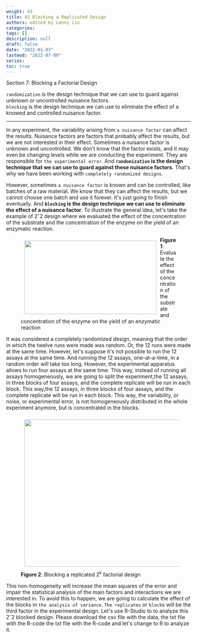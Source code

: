 ```yaml
---
weight: 43
title: 43 Blocking a Replicated Design
authors: edited by Lenny Lin
categories: 
tags: []
description: null
draft: false
date: "2022-01-03"
lastmod: "2022-07-09"
series: 
toc: true
---
```

Section 7: Blocking a Factorial Design  

`randomization` is the design technique that we can use to guard against unknown or uncontrolled nuisance factors.  
`blocking` is the design technique we can use to eliminate the effect of a knowed and controlled nuisance factor.

<!--more-->
---

In any experiment, the variability arising from `a nuisance factor` can affect the results. Nuisance factors are factors that probably affect the results, but we are not interested in their effect. Sometimes a nuisance factor is unknown and uncontrolled. We don't know that the factor exists, and it may even be changing levels while we are conducting the experiment. They are responsible for `the experimental error`. And **`randomization` is the design technique that we can use to guard against these nuisance factors**. That's why we have been working with `completely randomized designs`.   

However, sometimes `a nuisance factor` is known and can be controlled, like batches of a raw material. We know that they can affect the results, but we cannot choose one batch and use it forever. It's just going to finish eventually. And **`blocking` is the design technique we can use to eliminate the effect of a nuisance factor**. To illustrate the general idea, let's take the example of 2ˆ2 design where we evaluated the effect of the concentration of the substrate and the concentration of the enzyme on the yield of an enzymatic reaction. 
<figure>
  <img width ="360" height= "200" src = "/docs/images/Screenshot 2022-08-02 122134.png" style ="float: left" HSPACE="10" VSPACE="10"/>
  <figcaption_bottom><b>Figure 1</b>: Evaluate the effect of the concentration of the substrate and concentration of the enzyme on the yield of an enzymatic reaction</figcaption_bottom>
</figure>

It was considered a completely randomized design, meaning that the order in which the twelve runs were made was random. Or, the 12 runs were made at the same time. However, let's suppose it's not possible to run the 12 assays at the same time. And running the 12 assays, one-at-a-time, in a random order will take too long. However, the experimental apparatus allows to run four assays at the same time. This way, instead of running all assays homogeneously, we are going to split the experiment,the 12 assays, in three blocks of four assays, and the complete replicate will be run in each block.  This way,the 12 assays, in three blocks of four assays, and the complete replicate will be run in each block.  This way, the variability, or noise, or experimental error, is not homogeneously distributed in the whole experiment anymore, but is concentrated in the blocks.  

<figure>
  <img width ="720" height= "400" src = "/docs/images/Screenshot 2022-08-02 124847.png" style ="float: left" HSPACE="10" VSPACE="10"/>
  <figcaption_bottom><b>Figure 2</b>: Blocking a replicated 2<sup>k</sup> factorial design</figcaption_bottom>
</figure>

This non-homogeneity will increase the mean squares of the error and impair the statistical analysis of the main factors and interactions we are interested in. To avoid this to happen, we are going to calculate the effect of the blocks in `the analysis of variance`. `The replicates` or `block`s will be the third factor in the experimental design. Let's use R-Studio to to analyze this 2ˆ2 blocked design. Please download the csv file with the data, the txt file with the R-code the txt file with the R-code and let's change to R to analyze it. 
